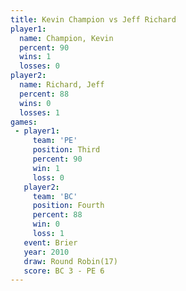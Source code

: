 ```yaml
---
title: Kevin Champion vs Jeff Richard
player1:               
  name: Champion, Kevin
  percent: 90          
  wins: 1              
  losses: 0            
player2:               
  name: Richard, Jeff  
  percent: 88          
  wins: 0              
  losses: 1            
games:
 - player1:         
     team: 'PE'     
     position: Third
     percent: 90    
     win: 1         
     loss: 0        
   player2:          
     team: 'BC'      
     position: Fourth
     percent: 88     
     win: 0          
     loss: 1         
   event: Brier         
   year: 2010           
   draw: Round Robin(17)
   score: BC 3 - PE 6   
---
```

